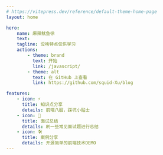```yaml
---
# https://vitepress.dev/reference/default-theme-home-page
layout: home

hero:
    name: 麻辣鱿鱼徐
    text:
    tagline: 没啥特点仅供学习
    actions:
        - theme: brand
          text: 开始
          link: /javascript/
        - theme: alt
          text: 在 GitHub 上查看
          link: https://github.com/squid-Xu/blog

features:
    - icon: ⚡️
      title: 知识点分享
      details: 前端八股，踩坑小贴士
    - icon: 🖖
      title: 面试总结
      details: 刷一些常见面试题进行总结
    - icon: 🛠️
      title: 案例分享
      details: 开源简单的前端技术DEMO
---
```

